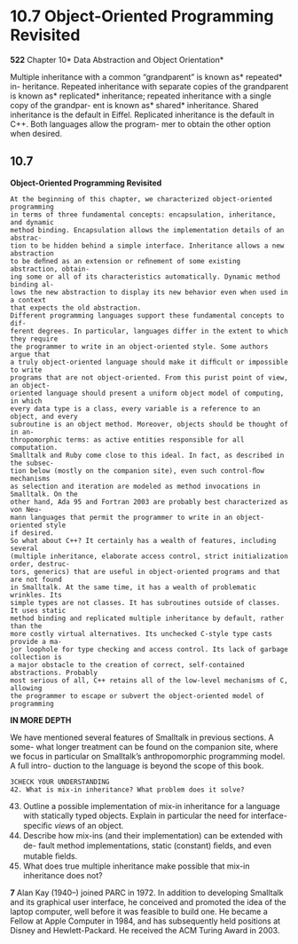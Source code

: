 # 10.7 Object-Oriented Programming Revisited

**522**
Chapter 10* Data Abstraction and Object Orientation*

Multiple inheritance with a common “grandparent” is known as* repeated* in-
heritance. Repeated inheritance with separate copies of the grandparent is known
as* replicated* inheritance; repeated inheritance with a single copy of the grandpar-
ent is known as* shared* inheritance. Shared inheritance is the default in Eiffel.
Replicated inheritance is the default in C++. Both languages allow the program-
mer to obtain the other option when desired.

## 10.7

**Object-Oriented Programming Revisited**
```
At the beginning of this chapter, we characterized object-oriented programming
in terms of three fundamental concepts: encapsulation, inheritance, and dynamic
method binding. Encapsulation allows the implementation details of an abstrac-
tion to be hidden behind a simple interface. Inheritance allows a new abstraction
to be deﬁned as an extension or reﬁnement of some existing abstraction, obtain-
ing some or all of its characteristics automatically. Dynamic method binding al-
lows the new abstraction to display its new behavior even when used in a context
that expects the old abstraction.
Different programming languages support these fundamental concepts to dif-
ferent degrees. In particular, languages differ in the extent to which they require
the programmer to write in an object-oriented style. Some authors argue that
a truly object-oriented language should make it difﬁcult or impossible to write
programs that are not object-oriented. From this purist point of view, an object-
oriented language should present a uniform object model of computing, in which
every data type is a class, every variable is a reference to an object, and every
subroutine is an object method. Moreover, objects should be thought of in an-
thropomorphic terms: as active entities responsible for all computation.
Smalltalk and Ruby come close to this ideal. In fact, as described in the subsec-
tion below (mostly on the companion site), even such control-ﬂow mechanisms
as selection and iteration are modeled as method invocations in Smalltalk. On the
other hand, Ada 95 and Fortran 2003 are probably best characterized as von Neu-
mann languages that permit the programmer to write in an object-oriented style
if desired.
So what about C++? It certainly has a wealth of features, including several
(multiple inheritance, elaborate access control, strict initialization order, destruc-
tors, generics) that are useful in object-oriented programs and that are not found
in Smalltalk. At the same time, it has a wealth of problematic wrinkles. Its
simple types are not classes. It has subroutines outside of classes. It uses static
method binding and replicated multiple inheritance by default, rather than the
more costly virtual alternatives. Its unchecked C-style type casts provide a ma-
jor loophole for type checking and access control. Its lack of garbage collection is
a major obstacle to the creation of correct, self-contained abstractions. Probably
most serious of all, C++ retains all of the low-level mechanisms of C, allowing
the programmer to escape or subvert the object-oriented model of programming
```

**IN MORE DEPTH**

We have mentioned several features of Smalltalk in previous sections. A some-
what longer treatment can be found on the companion site, where we focus in
particular on Smalltalk’s anthropomorphic programming model. A full intro-
duction to the language is beyond the scope of this book.

```
3CHECK YOUR UNDERSTANDING
42. What is mix-in inheritance? What problem does it solve?
```

43. Outline a possible implementation of mix-in inheritance for a language with
statically typed objects. Explain in particular the need for interface-speciﬁc
*view*s of an object.
44. Describe how mix-ins (and their implementation) can be extended with de-
fault method implementations, static (constant) ﬁelds, and even mutable
ﬁelds.
45. What does true multiple inheritance make possible that mix-in inheritance
does not?

**7**
Alan Kay (1940–) joined PARC in 1972. In addition to developing Smalltalk and its graphical
user interface, he conceived and promoted the idea of the laptop computer, well before it was
feasible to build one. He became a Fellow at Apple Computer in 1984, and has subsequently held
positions at Disney and Hewlett-Packard. He received the ACM Turing Award in 2003.

